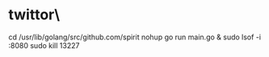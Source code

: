 # twittor\

 cd /usr/lib/golang/src/github.com/spirit
 nohup go run main.go &
  sudo lsof -i :8080
  sudo kill 13227


